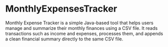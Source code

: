 # MonthlyExpensesTracker
Monthly Expense Tracker is a simple Java-based tool that helps users manage and summarize their monthly finances using a CSV file. It reads transactions such as income and expenses, processes them, and appends a clean financial summary directly to the same CSV file.
